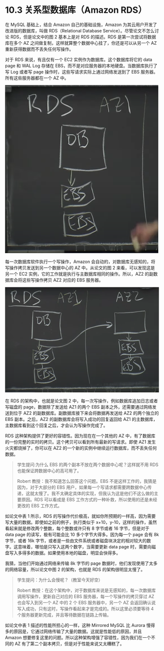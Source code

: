 # 10.3 关系型数据库（Amazon RDS）

在 MySQL 基础上，结合 Amazon 自己的基础设施，Amazon 为其云用户开发了改进版的数据库，叫做 RDS（Relational Database Service）。尽管论文不怎么讨论 RDS，但是论文中的图 2 基本上是对 RDS 的描述。RDS 是第一次尝试将数据库在多个 AZ 之间做复制，这样就算整个数据中心挂了，你还是可以从另一个 AZ 重新获得数据而不丢失任何写操作。

对于 RDS 来说，有且仅有一个 EC2 实例作为数据库。这个数据库将它的 data page 和 WAL Log 存储在 EBS，而不是对应服务器的本地硬盘。当数据库执行了写 Log 或者写 page 操作时，这些写请求实际上通过网络发送到了 EBS 服务器。所有这些服务器都在一个 AZ 中。

![](<../assets/image (327).png>)

每一次数据库软件执行一个写操作，Amazon 会自动的，对数据库无感知的，将写操作拷贝发送到另一个数据中心的 AZ 中。从论文的图 2 来看，可以发现这是另一个 EC2 实例，它的工作就是执行与主数据库相同的操作。所以，AZ2 的副数据库会将这些写操作拷贝 AZ2 对应的 EBS 服务器。

![](<../assets/image (328).png>)

在 RDS 的架构中，也就是论文图 2 中，每一次写操作，例如数据库追加日志或者写磁盘的 page，数据除了发送给 AZ1 的两个 EBS 副本之外，还需要通过网络发送到位于 AZ2 的副数据库。副数据库接下来会将数据再发送给 AZ2 的两个独立的 EBS 副本。之后，AZ2 的副数据库会将写入成功的回复返回给 AZ1 的主数据库，主数据库看到这个回复之后，才会认为写操作完成了。

RDS 这种架构提供了更好的容错性。因为现在在一个其他的 AZ 中，有了数据库的一份完整的实时的拷贝。这个拷贝可以看到所有最新的写请求。即使 AZ1 发生火灾都烧掉了，你可以在 AZ2 的一个新的实例中继续运行数据库，而不丢失任何数据。

> 学生提问:为什么 EBS 的两个副本不放在两个数据中心呢？这样就不用 RDS 也能保证跨数据中心的高可用了。
>
> Robert 教授：我不知道怎么回答这个问题。EBS 不是这样工作的，我猜是因为，对于大部分的 EBS 用户，如果每一个写请求都需要跨数据中心传递，这就太慢了。我不太确定具体的实现，但我认为这是他们不这么做的主要原因。RDS 可以看成是 EBS 工作方式的一种补救，所以使用的还是未经更改的 EBS 工作方式。

如论文中表 1 所示，RDS 的写操作代价极高，就如你所预期的一样高，因为需要写大量的数据。即使如之前的例子，执行类似于 x+10，y-10，这样的操作，虽然看起来就是修改两个整数，每个整数或许只有 8 字节或者 16 字节，但是对于 data page 的读写，极有可能会比 10 多个字节大得多。因为每一个 page 会有 8k 字节，或者 16k 字节，或者是一些由文件系统或者磁盘块决定的相对较大的数字。这意味着，哪怕是只写入这两个数字，当需要更新 data page 时，需要向磁盘写入多得多的数据。如果使用本地的磁盘，明显会快得多。

我猜，当他们开始通过网络来传输 8k 字节的 page 数据时，他们发现使用了太多的网络容量，所以论文中图 2 的架构，也就是 RDS 的架构很明显太慢了。

> 学生提问：为什么会慢呢？（教室今天好空）
>
> Robert 教授：在这个架构中，对于数据库来说是无感知的，每一次数据库调用写操作，更新自己对应的 EBS 服务器，每一个写操作的拷贝穿过 AZ 也会写入到另一个 AZ 中的 2 个 EBS 服务器中，另一个 AZ 会返回确认说写入成功，只有这时，写操作看起来才是完成的。所以这里必须要等待 4 个服务器更新完成，并且等待数据在链路上传输。

如论文中表 1 描述的性能所担心的一样，这种 Mirrored MySQL 比 Aurora 慢得多的原因是，它通过网络传输了大量的数据。这就是性能低的原因，并且 Amazon 想要修复这里的问题。所以这种架构增强了容错性，因为我们在一个不同的 AZ 有了第二个副本拷贝，但是对于性能来说又太糟糕了。
